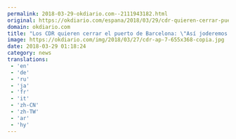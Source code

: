 ```yaml
---
permalink: 2018-03-29-okdiario.com--2111943182.html
original: https://okdiario.com/espana/2018/03/29/cdr-quieren-cerrar-puerto-barcelona-asi-joderemos-seat-chinos-baleares-2040271
domain: okdiario.com
title: "Los CDR quieren cerrar el puerto de Barcelona: \"Así joderemos a la Seat, a los chinos, a Baleares...""
image: https://okdiario.com/img/2018/03/27/cdr-ap-7-655x368-copia.jpg
date: 2018-03-29 01:18:24
category: news
translations: 
 - 'en'
 - 'de'
 - 'ru'
 - 'ja'
 - 'fr'
 - 'it'
 - 'zh-CN'
 - 'zh-TW'
 - 'ar'
 - 'hy'
---
```


